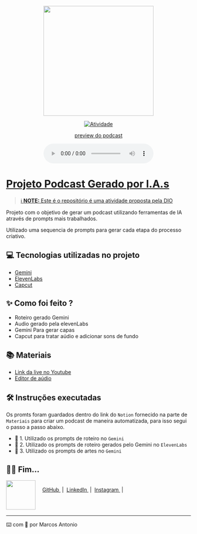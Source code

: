 <p align="center">
<img 
    src="./assets/cover.png"
    width="300"
/>
</p>

<p align="center">
<a href="">
    <img 
        src="./assets/cover.png.png" 
        alt="Atividade">
</p>

<p align="center">
    preview do podcast
</p>

<div align="center">
    <audio src="./output/podcast_editado.MP3" controls></audio>
</div>

# Projeto Podcast Gerado por I.A.s


 > ℹ️ **NOTE:** Este é o repositório é uma atividade proposta pela [DIO](https://dio.me)

Projeto com o objetivo de gerar um podcast utilizando ferramentas de IA através de prompts mais trabalhados.

Utilizado uma sequencia de prompts para gerar cada etapa do processo criativo.

## 💻 Tecnologias utilizadas no projeto

- [Gemini](https://gemini.google.com/?hl=pt-BR) 
- [ElevenLabs](https://beta.elevenlabs.io/)
- [Capcut](https://www.capcut.com/pt-br/)

## ✨ Como foi feito ?

- Roteiro gerado Gemini
- Audio gerado pela elevenLabs
- Gemini Para gerar capas
- Capcut para tratar aúdio e adicionar sons de fundo

## 📚 Materiais

- [Link da live no Youtube](https://www.youtube.com)
- [Editor de aúdio](https://www.capcut.com/editor?from_page=landing_page&__action_from=picture_V%C3%ADdeos%20profissionais%20em%20minutos,%20n%C3%A3o%20em%20horas.)


## 🛠️ Instruções executadas

Os promts foram guardados dentro do link do `Notion` fornecido na parte de `Materiais` para criar um podcast de maneira automatizada, para isso segui o passo a passo abaixo.

- 🤖 1. Utilizado os prompts de roteiro no `Gemini`
- 🤖 2. Utilizado os prompts de roteiro gerados pelo Gemini no  `ElevenLabs`
- 🤖 3. Utilizado os prompts de artes no `Gemini`

## 👨‍💻 Fim...

<p>
    <img 
      align=left 
      margin=10 
      width=80 
      src=""
    />
    <p><br>
    &nbsp&nbsp&nbsp
    <a 
        href="">
        GitHub
    </a>
    &nbsp;|&nbsp;
    <a 
        href="">
        LinkedIn
    </a>
    &nbsp;|&nbsp;
    <a 
        href="">
        Instagram
    </a>
    &nbsp;|&nbsp;</p>
</p>
<br/><br/>
<p>

---

⌨️ com 💜 por Marcos Antonio
